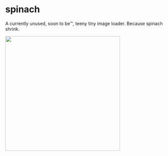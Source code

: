 # spinach

A currently unused, soon to be™️, teeny tiny image loader. Because spinach shrink.

<img src="https://pics.me.me/before-and-after-cooking-spinach-41861580.png" width="360" height="auto" />
